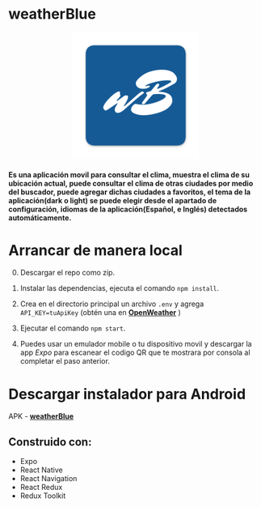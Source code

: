 # weatherBlue

<p align="center">
  <img height="250" src="./assets/icon.png" />
</p>

#### Es una aplicación movil para consultar el clima, muestra el clima de su ubicación actual, puede consultar el clima de otras ciudades por medio del buscador, puede agregar dichas ciudades a favoritos, el tema de la aplicación(dark o light) se puede elegir desde el apartado de configuración, idiomas de la aplicación(Español, e Inglés) detectados automáticamente.

# Arrancar de manera local

0. Descargar el repo como zip.

1. Instalar las dependencias, ejecuta el comando `npm install`.

2. Crea en el directorio principal un archivo `.env` y agrega `API_KEY=tuApiKey` (obtén una en **<a href="https://openweathermap.org/api" target="_blank" rel="noreferrer">OpenWeather</a>** )

3. Ejecutar el comando `npm start`.

4. Puedes usar un emulador mobile o tu dispositivo movil y descargar la app *Expo* para escanear el codigo QR que te mostrara por consola al completar el paso anterior.


# Descargar instalador para Android

APK - **<a href="https://expo.dev/accounts/mrbluegru/projects/weatherBlue/builds/aeb493e2-3364-4426-8dda-b64acca24e7a" target="_blank" rel="noreferrer">weatherBlue</a>**


## Construido con:

- Expo
- React Native
- React Navigation
- React Redux
- Redux Toolkit
